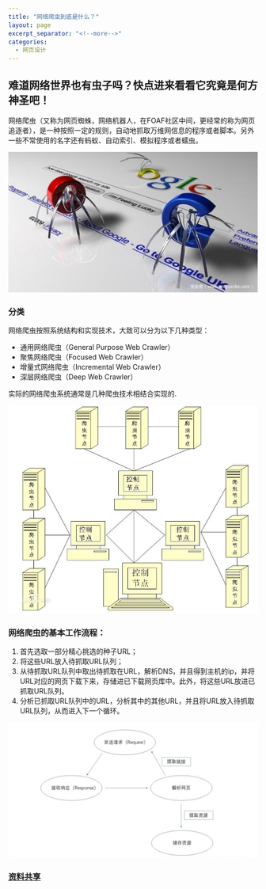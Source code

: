 ```yaml
---
title: "网络爬虫到底是什么？"
layout: page
excerpt_separator: "<!--more-->"
categories:
  - 网页设计
---    
```


## 难道网络世界也有虫子吗？快点进来看看它究竟是何方神圣吧！

<!--more-->
网络爬虫（又称为网页蜘蛛，网络机器人，在FOAF社区中间，更经常的称为网页追逐者），是一种按照一定的规则，自动地抓取万维网信息的程序或者脚本。另外一些不常使用的名字还有蚂蚁、自动索引、模拟程序或者蠕虫。  

![网络爬虫](\assets\images\web_crawler2.png)

### 分类  
网络爬虫按照系统结构和实现技术，大致可以分为以下几种类型：  
- 通用网络爬虫（General Purpose Web Crawler）
- 聚焦网络爬虫（Focused Web Crawler）
- 增量式网络爬虫（Incremental Web Crawler）
- 深层网络爬虫（Deep Web Crawler）  

实际的网络爬虫系统通常是几种爬虫技术相结合实现的.  

![网络爬虫](\assets\images\web_crawler1.jpg)

### 网络爬虫的基本工作流程：  
1. 首先选取一部分精心挑选的种子URL；
2. 将这些URL放入待抓取URL队列；
3. 从待抓取URL队列中取出待抓取在URL，解析DNS，并且得到主机的ip，并将URL对应的网页下载下来，存储进已下载网页库中。此外，将这些URL放进已抓取URL队列。
4. 分析已抓取URL队列中的URL，分析其中的其他URL，并且将URL放入待抓取URL队列，从而进入下一个循环。

![基本工作原理图示](\assets\images\web_crawler3.png)

### [资料共享](https://blog.csdn.net/zhusongziye/article/details/83421110)